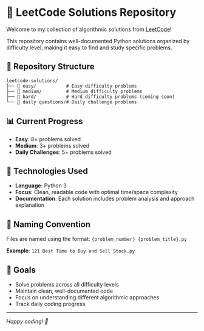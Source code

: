 # 🚀 LeetCode Solutions Repository

Welcome to my collection of algorithmic solutions from [LeetCode](https://leetcode.com/)! 

This repository contains well-documented Python solutions organized by difficulty level, making it easy to find and study specific problems.

## 📁 Repository Structure

```
leetcode-solutions/
├── 📂 easy/           # Easy difficulty problems
├── 📂 medium/         # Medium difficulty problems  
├── 📂 hard/           # Hard difficulty problems (coming soon)
└── 📂 daily questions/# Daily challenge problems
```

## 📊 Current Progress

- **Easy**: 8+ problems solved
- **Medium**: 3+ problems solved  
- **Daily Challenges**: 5+ problems solved

## 🔧 Technologies Used

- **Language**: Python 3
- **Focus**: Clean, readable code with optimal time/space complexity
- **Documentation**: Each solution includes problem analysis and approach explanation

## 📝 Naming Convention

Files are named using the format: `{problem_number} {problem_title}.py`

**Example**: `121 Best Time to Buy and Sell Stock.py`

## 🎯 Goals

- Solve problems across all difficulty levels
- Maintain clean, well-documented code
- Focus on understanding different algorithmic approaches
- Track daily coding progress

---
*Happy coding! 🎉*
